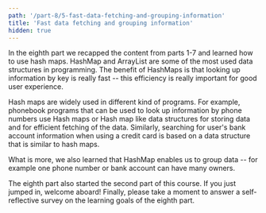 ```yaml
---
path: '/part-8/5-fast-data-fetching-and-grouping-information'
title: 'Fast data fetching and grouping information'
hidden: true
---
```


<!--
Kertaus on opintojen äiti. Kahdeksannessa osassa kertasimme osien 1-7 sisältöä ja opimme käyttämään hajautustaulua. Hajautustaulu ja aiemmin tutuksi tullut ArrayList ovat ohjelmoinnissa eniten käytettyjä tietorakenteita. Hajautustaulun etuna on se, että avaimen perusteella etsittävä tieto löytyy hyvin nopeasti mikäli se on olemassa -- tämä tehokkuus on erittäin hyödyllistä hyvän käyttäjäkokemuksen kannalta. Hajautustaulua käytetään hyvin erilaisissa ohjelmistoissa. Esimerkiksi puhelinluettelo-ohjelmistot, jotka tarjoavat mahdollisuuden tietojen hakemiseen numeron perusteella, käyttävät hajautustaulua tai hajautustaulun kaltaista tietorakennetta tiedon tallentamiseen ja sen tehokkaaseen hakemiseen. Vastaavasti käyttäjän tilitietojen hakeminen pankkikorttia käytettäessä perustuu hajautustaulun kaltaiseen tietorakenteeseen, missä tilin tiedot haetaan tilinumeron perusteella. Kuten opimme, hajautustaulu mahdollistaa myös tiedon ryhmittelyn -- esimerkiksi samalla puhelinnumerolla tai pankkikortilla voi olla monta omistajaa. -->

In the eighth part we recapped the content from parts 1-7 and learned how to use hash maps. HashMap and ArrayList are some of the most used data structures in programming. The benefit of HashMaps is that looking up information by key is really fast -- this efficiency is really important for good user experience.

Hash maps are widely used in different kind of programs. For example, phonebook programs that can be used to look up information by phone numbers use Hash maps or Hash map like data structures for storing data and for efficient fetching of the data. Similarly, searching for user's bank account information when using a credit card is based on a data structure that is similar to hash maps.

What is more, we also learned that HashMap enables us to group data -- for example one phone number or bank account can have many owners.



<!-- Kahdeksas osa aloitti myös Ohjelmoinnin jatkokurssin. Jos tulit tässä kohtaa mukaan, tervetuloa! -->

<!--
Vastaa vielä lopuksi seuraavaan kahdeksannen osan osaamistavoitteita tarkastelevaan itsearviointikyselyyn. -->

The eighth part also started the second part of this course. If you just jumped in, welcome aboard! Finally, please take a moment to answer a self-reflective survey on the learning goals of the eighth part.



<quiz id='3d7f8b1d-8221-559d-91ab-ffbee0220842'></quiz>
